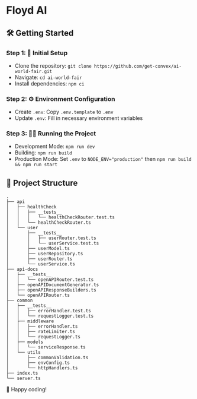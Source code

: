 # Floyd AI

## 🛠️ Getting Started

### Step 1: 🚀 Initial Setup

- Clone the repository: `git clone https://github.com/get-convex/ai-world-fair.git`
- Navigate: `cd ai-world-fair`
- Install dependencies: `npm ci`

### Step 2: ⚙️ Environment Configuration

- Create `.env`: Copy `.env.template` to `.env`
- Update `.env`: Fill in necessary environment variables

### Step 3: 🏃‍♂️ Running the Project

- Development Mode: `npm run dev`
- Building: `npm run build`
- Production Mode: Set `.env` to `NODE_ENV="production"` then `npm run build && npm run start`

## 📁 Project Structure

```
.
├── api
│   ├── healthCheck
│   │   ├── __tests__
│   │   │   └── healthCheckRouter.test.ts
│   │   └── healthCheckRouter.ts
│   └── user
│       ├── __tests__
│       │   ├── userRouter.test.ts
│       │   └── userService.test.ts
│       ├── userModel.ts
│       ├── userRepository.ts
│       ├── userRouter.ts
│       └── userService.ts
├── api-docs
│   ├── __tests__
│   │   └── openAPIRouter.test.ts
│   ├── openAPIDocumentGenerator.ts
│   ├── openAPIResponseBuilders.ts
│   └── openAPIRouter.ts
├── common
│   ├── __tests__
│   │   ├── errorHandler.test.ts
│   │   └── requestLogger.test.ts
│   ├── middleware
│   │   ├── errorHandler.ts
│   │   ├── rateLimiter.ts
│   │   └── requestLogger.ts
│   ├── models
│   │   └── serviceResponse.ts
│   └── utils
│       ├── commonValidation.ts
│       ├── envConfig.ts
│       └── httpHandlers.ts
├── index.ts
└── server.ts

```

🎉 Happy coding!
